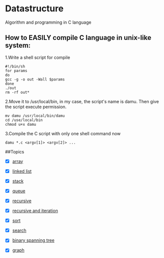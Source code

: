 # Datastructure
Algorithm and programming in C language  


##  How to EASILY compile C language in unix-like system:  
1.Write a shell script for compile  

	
	#!/bin/sh   
	for params
	do
	gcc -g -o out -Wall $params
	done
	./out
	rm -rf out*
	
2.Move it to /usr/local/bin, in my case, the script's name is damu. Then give the script execute permission.  


	mv damu /usr/local/bin/damu  
	cd /use/local/bin  
	chmod u+x damu


3.Compile the C script with only one shell command now  


	damu *.c <argv[1]> <argv[2]> ...

##Topics  

- [x] [array](https://github.com/DINGDAMU/Datastructure/tree/master/array)  
- [x] [linked list](https://github.com/DINGDAMU/Datastructure/tree/master/linked_list)  
- [x] [stack](https://github.com/DINGDAMU/Datastructure/tree/master/stack)
- [x] [queue](https://github.com/DINGDAMU/Datastructure/tree/master/queue)
- [x] [recursive](https://github.com/DINGDAMU/Datastructure/tree/master/recursive)
- [x] [recursive and iteration](https://github.com/DINGDAMU/Datastructure/tree/master/recursive_iteration)
- [x] [sort]()
- [x] [search]() 
- [x] [binary spanning tree]()
- [x] [graph]()

   
